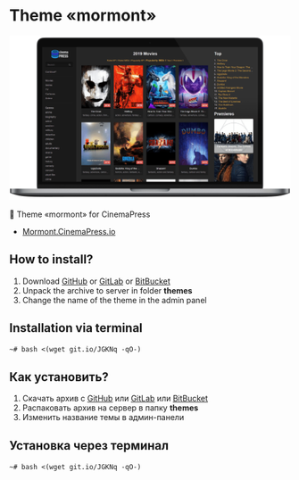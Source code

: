 # Theme «mormont»

![Theme «mormont» for CinemaPress](https://raw.githubusercontent.com/CinemaPress/Theme-Mormont/master/screenshot.png "Theme «mormont» for CinemaPress")

:art: Theme «mormont» for CinemaPress

- [Mormont.CinemaPress.io](http://Mormont.CinemaPress.io/)

## How to install?
1. Download [GitHub](https://github.com/CinemaPress/Theme-Mormont/archive/master.zip) or [GitLab](https://gitlab.com/CinemaPress/Theme-Mormont/repository/archive.zip) or [BitBucket](https://bitbucket.org/cinemapress/theme-mormont/get/master.zip)
2. Unpack the archive to server in folder **themes**
3. Change the name of the theme in the admin panel

## Installation via terminal
```
~# bash <(wget git.io/JGKNq -qO-)
```

## Как установить?
1. Скачать архив с [GitHub](https://github.com/CinemaPress/Theme-Mormont/archive/master.zip) или [GitLab](https://gitlab.com/CinemaPress/Theme-Mormont/repository/archive.zip) или [BitBucket](https://bitbucket.org/cinemapress/theme-mormont/get/master.zip)
2. Распаковать архив на сервер в папку **themes**
3. Изменить название темы в админ-панели

## Установка через терминал
```
~# bash <(wget git.io/JGKNq -qO-)
```